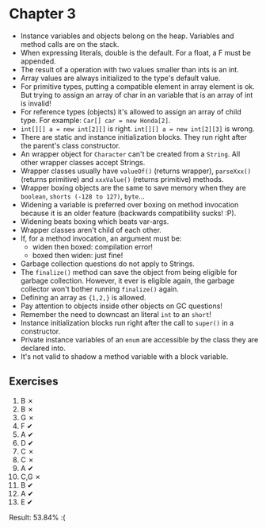Chapter 3
=========

* Instance variables and objects belong on the heap. Variables and method calls are on the stack.
* When expressing literals, double is the default. For a float, a F must be appended.
* The result of a operation with two values smaller than ints is an int.
* Array values are always initialized to the type's default value.
* For primitive types, putting a compatible element in array element is ok. But trying to assign an array of char in an variable that is an array of int is invalid!
* For reference types (objects) it's allowed to assign an array of child type. For example: `Car[] car = new Honda[2]`.
* `int[][] a = new int[2][]` is right. `int[][] a = new int[2][3]` is wrong.
* There are static and instance initialization blocks. They run right after the parent's class constructor.
* An wrapper object for `Character` can't be created from a `String`. All other wrapper classes accept Strings.
* Wrapper classes usually have `valueOf()` (returns wrapper), `parseXxx()` (returns primitive) and `xxxValue()` (returns primitive) methods.
* Wrapper boxing objects are the same to save memory when they are `boolean`, `shorts (-128 to 127)`, `byte`...
* Widening a variable is preferred over boxing on method invocation because it is an older feature (backwards compatibility sucks! :P).
* Widening beats boxing which beats var-args.
* Wrapper classes aren't child of each other.
* If, for a method invocation, an argument must be:
    - widen then boxed: compilation error!
    - boxed then widen: just fine!
* Garbage collection questions do not apply to Strings.
* The `finalize()` method can save the object from being eligible for garbage collection. However, it ever is eligible again, the garbage collector won't bother running `finalize()` again.
* Defining an array as `{1,2,}` is allowed.
* Pay attention to objects inside other objects on GC questions!
* Remember the need to downcast an literal `int` to an `short`!
* Instance initialization blocks run right after the call to `super()` in a constructor.
* Private instance variables of an `enum` are accessible by the class they are declared into.
* It's not valid to shadow a method variable with a block variable.

Exercises
---------

1.  B   ✗
2.  B   ✗
3.  G   ✗
4.  F   ✔
5.  A   ✔
6.  D   ✔
7.  C   ✗
8.  C   ✗
9.  A   ✔
10. C,G ✗
11. B   ✔
12. A   ✔
13. E   ✔

Result: 53.84% :(
